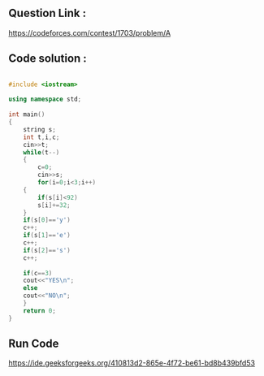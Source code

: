 ## Question Link :

https://codeforces.com/contest/1703/problem/A
## Code solution :

```cpp

#include <iostream>
 
using namespace std;
 
int main()
{
    string s;
    int t,i,c;
    cin>>t;
    while(t--)
    {
        c=0;
        cin>>s;
        for(i=0;i<3;i++)
    {
        if(s[i]<92)
        s[i]+=32;
    }
    if(s[0]=='y')
    c++;
    if(s[1]=='e')
    c++;
    if(s[2]=='s')
    c++;
    
    if(c==3)
    cout<<"YES\n";
    else
    cout<<"NO\n";
    }
    return 0;
}
```

## Run Code
https://ide.geeksforgeeks.org/410813d2-865e-4f72-be61-bd8b439bfd53
